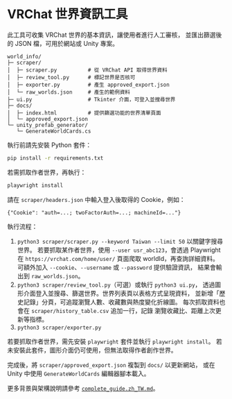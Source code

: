# VRChat 世界資訊工具

此工具可收集 VRChat 世界的基本資訊，讓使用者進行人工審核，
並匯出篩選後的 JSON 檔，可用於網站或 Unity 專案。

```
world_info/
├─ scraper/
│  ├─ scraper.py          # 從 VRChat API 取得世界資料
│  ├─ review_tool.py      # 標記世界是否核可
│  ├─ exporter.py         # 產生 approved_export.json
│  └─ raw_worlds.json     # 產生的範例資料
├─ ui.py                  # Tkinter 介面，可登入並搜尋世界
├─ docs/
│  ├─ index.html          # 提供篩選功能的世界清單頁面
│  └─ approved_export.json
└─ unity_prefab_generator/
   └─ GenerateWorldCards.cs
```

執行前請先安裝 Python 套件：

```bash
pip install -r requirements.txt
```

若需抓取作者世界，再執行：

```bash
playwright install
```

請在 ``scraper/headers.json`` 中輸入登入後取得的 Cookie，例如：

```
{"Cookie": "auth=...; twoFactorAuth=...; machineId=..."}
```

執行流程：

1. `python3 scraper/scraper.py --keyword Taiwan --limit 50` 以關鍵字搜尋世界。
   若要抓取某作者世界，使用 `--user usr_abc123`，會透過 Playwright 在
   `https://vrchat.com/home/user/` 頁面爬取 worldId，再查詢詳細資料。
   可額外加入 `--cookie`、`--username` 或 `--password` 提供驗證資訊，
   結果會輸出到 `raw_worlds.json`。
2. `python3 scraper/review_tool.py`（可選）或執行 `python3 ui.py`，
   透過圖形介面登入並搜尋、篩選世界。世界列表頁以表格方式呈現資料，
   並新增「歷史記錄」分頁，可追蹤瀏覽人數、收藏數與熱度變化折線圖。
   每次抓取資料也會在 `scraper/history_table.csv` 追加一行，記錄
   瀏覽收藏比、距離上次更新等指標。
3. `python3 scraper/exporter.py`

若要抓取作者世界，需先安裝 `playwright` 套件並執行 `playwright install`。
若未安裝此套件，圖形介面仍可使用，但無法取得作者創作世界。

完成後，將 `scraper/approved_export.json` 複製到 `docs/` 以更新網站，
或在 Unity 中使用 `GenerateWorldCards` 編輯器腳本載入。

更多背景與架構說明請參考
[`complete_guide.zh_TW.md`](complete_guide.zh_TW.md)。

